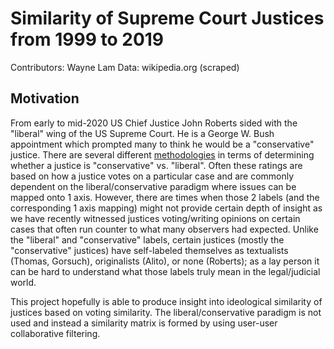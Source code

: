 # Similarity of Supreme Court Justices from 1999 to 2019
Contributors: Wayne Lam
Data: wikipedia.org (scraped)

## Motivation
From early to mid-2020 US Chief Justice John Roberts sided with the "liberal" wing of the US Supreme Court.  He is a George W. Bush appointment which prompted many to think he would be a "conservative" justice.  There are several different [methodologies](https://en.wikipedia.org/wiki/Ideological_leanings_of_United_States_Supreme_Court_justices) in terms of determining whether a justice is "conservative" vs. "liberal".  Often these ratings are based on how a justice votes on a particular case and are commonly dependent on the liberal/conservative paradigm where issues can be mapped onto 1 axis.  However, there are times when those 2 labels (and the corresponding 1 axis mapping) might not provide certain depth of insight as we have recently witnessed justices voting/writing opinions on certain cases that often run counter to what many observers had expected.  Unlike the "liberal" and "conservative" labels, certain justices (mostly the "conservative" justices) have self-labeled themselves as textualists (Thomas, Gorsuch), originalists (Alito), or none (Roberts); as a lay person it can be hard to understand what those labels truly mean in the legal/judicial world.

This project hopefully is able to produce insight into ideological similarity of justices based on voting similarity.  The liberal/conservative paradigm is not used and instead a similarity matrix is formed by using user-user collaborative filtering.
